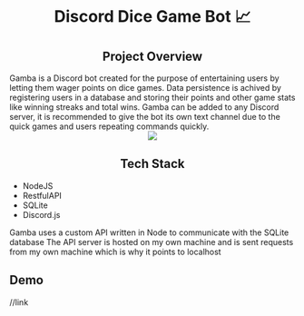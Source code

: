 <h1 align = center>Discord Dice Game Bot 📈</h1>

<h2 align = center>Project Overview</h2>
Gamba is a Discord bot created for the purpose of entertaining users by letting them wager points
on dice games. Data persistence is achived by registering users in a database and storing their points
and other game stats like winning streaks and total wins. Gamba can be added to any Discord server, it
is recommended to give the bot its own text channel due to the quick games and users repeating commands
quickly.
<div align = center>
  <img src= https://i.imgur.com/GMHrUgH.png>
</div>


<h2 align = center>Tech Stack</h2>
  <ul>
    <li>NodeJS</li>
    <li>RestfulAPI</li>
    <li>SQLite</li>
    <li>Discord.js</li>
  </ul>
Gamba uses a custom API written in Node to communicate with the SQLite database 
The API server is hosted on my own machine and is sent requests from my own machine which is why it points to localhost

<h2>Demo</h2>
//link



